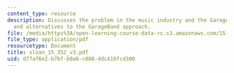 ```yaml
---
content_type: resource
description: Discusses the problem in the music industry and the GarageBand solution,
  and alternatives to the GarageBand approach.
file: /media/https%3A/open-learning-course-data-rc.s3.amazonaws.com/15-352-managing-innovation-emerging-trends-spring-2005/d77af6e2b7bfb0a6c088ddc416fcd300_sloan_15_352_v3.pdf
file_type: application/pdf
resourcetype: Document
title: sloan_15_352_v3.pdf
uid: d77af6e2-b7bf-b0a6-c088-ddc416fcd300
---
```

